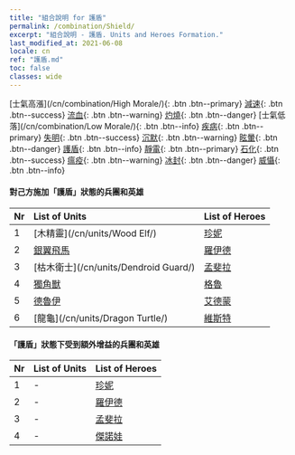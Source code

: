 ```yaml
---
title: "組合說明 for 護盾"
permalink: /combination/Shield/
excerpt: "組合說明 - 護盾. Units and Heroes Formation."
last_modified_at: 2021-06-08
locale: cn
ref: "護盾.md"
toc: false
classes: wide
---
```


  [士氣高漲](/cn/combination/High Morale/){: .btn .btn--primary} [減速](/cn/combination/Slow/){: .btn .btn--success} [流血](/cn/combination/Bleeding/){: .btn .btn--warning} [灼燒](/cn/combination/Burning/){: .btn .btn--danger} [士氣低落](/cn/combination/Low Morale/){: .btn .btn--info} [疾病](/cn/combination/Disease/){: .btn .btn--primary} [失明](/cn/combination/Blind/){: .btn .btn--success} [沉默](/cn/combination/Silence/){: .btn .btn--warning} [眩暈](/cn/combination/Stun/){: .btn .btn--danger} [護盾](/cn/combination/Shield/){: .btn .btn--info} [靜電](/cn/combination/Static/){: .btn .btn--primary} [石化](/cn/combination/Petrify/){: .btn .btn--success} [瘟疫](/cn/combination/Plague/){: .btn .btn--warning} [冰封](/cn/combination/Freeze/){: .btn .btn--danger} [威懾](/cn/combination/Deterrence/){: .btn .btn--info} 


#### 對己方施加「護盾」狀態的兵團和英雄

  | Nr |  List of Units  | List of Heroes | 
  |:---|:----------------|:---------------| 
  | 1 | [木精靈](/cn/units/Wood Elf/) | [珍妮](/cn/heroes/Gem/) |
  | 2 | [銀翼飛馬](/cn/units/Pegasus/) | [羅伊德](/cn/heroes/Ryland/) |
  | 3 | [枯木衛士](/cn/units/Dendroid Guard/) | [孟斐拉](/cn/heroes/Mephala/) |
  | 4 | [獨角獸](/cn/units/Unicorn/) | [格魯](/cn/heroes/Gelu/) |
  | 5 | [德魯伊](/cn/units/Druid/) | [艾德蒙](/cn/heroes/Erdamon/) |
  | 6 | [龍龜](/cn/units/Dragon Turtle/) | [維斯特](/cn/heroes/Wystan/) |


#### 「護盾」狀態下受到額外增益的兵團和英雄

  | Nr |  List of Units  | List of Heroes | 
  |:---|:----------------|:---------------| 
  | 1 | - | [珍妮](/cn/heroes/Gem/) |
  | 2 | - | [羅伊德](/cn/heroes/Ryland/) |
  | 3 | - | [孟斐拉](/cn/heroes/Mephala/) |
  | 4 | - | [傑諾娃](/cn/heroes/Jenova/) |
